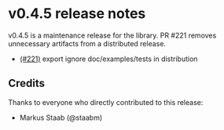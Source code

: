 # v0.4.5 release notes

v0.4.5 is a maintenance release for the library.
PR #221 removes unnecessary artifacts from a distributed release. 

   - [(#221)](https://github.com/phpecc/phpecc/pull/221) export ignore doc/examples/tests in distribution

## Credits
Thanks to everyone who directly contributed to this release:

 - Markus Staab (@staabm)
